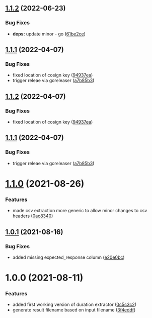 ## [1.1.2](https://github.com/janritter/k6-duration-extractor/compare/1.1.1...1.1.2) (2022-06-23)


### Bug Fixes

* **deps:** update minor - go ([61be2ce](https://github.com/janritter/k6-duration-extractor/commit/61be2ce8dd9356d1894345c43b169faeb397b6ef))

## [1.1.1](https://github.com/janritter/k6-duration-extractor/compare/1.1.0...1.1.1) (2022-04-07)


### Bug Fixes

* fixed location of cosign key ([94937ea](https://github.com/janritter/k6-duration-extractor/commit/94937ead53941999ca47c6fe287b2f8af888f45a))
* trigger releae via goreleaser ([a7b85b3](https://github.com/janritter/k6-duration-extractor/commit/a7b85b31c2d741cb3943628492fd311d00a89673))

## [1.1.2](https://github.com/janritter/k6-duration-extractor/compare/1.1.1...1.1.2) (2022-04-07)


### Bug Fixes

* fixed location of cosign key ([94937ea](https://github.com/janritter/k6-duration-extractor/commit/94937ead53941999ca47c6fe287b2f8af888f45a))

## [1.1.1](https://github.com/janritter/k6-duration-extractor/compare/1.1.0...1.1.1) (2022-04-07)


### Bug Fixes

* trigger releae via goreleaser ([a7b85b3](https://github.com/janritter/k6-duration-extractor/commit/a7b85b31c2d741cb3943628492fd311d00a89673))

# [1.1.0](https://github.com/janritter/k6-duration-extractor/compare/1.0.1...1.1.0) (2021-08-26)


### Features

* made csv extraction more generic to allow minor changes to csv headers ([0ac8340](https://github.com/janritter/k6-duration-extractor/commit/0ac83409b643070046896eb89961eedc5f84c40f))

## [1.0.1](https://github.com/janritter/k6-duration-extractor/compare/1.0.0...1.0.1) (2021-08-16)


### Bug Fixes

* added missing expected_response column ([e20e0bc](https://github.com/janritter/k6-duration-extractor/commit/e20e0bce3c85eea1cf3124359fb0e99eb3dc93ca))

# 1.0.0 (2021-08-11)


### Features

* added first working version of duration extractor ([0c5c3c2](https://github.com/janritter/k6-duration-extractor/commit/0c5c3c2f5e6e9aa288d5bbd4c665beae26da7329))
* generate result filename based on input filename ([3f4eddf](https://github.com/janritter/k6-duration-extractor/commit/3f4eddf5a4b3b639f521f530a0ede1f1c60a3576))
